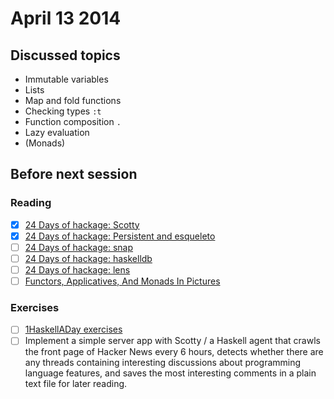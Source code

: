 # April 13 2014

## Discussed topics
- Immutable variables
- Lists
- Map and fold functions
- Checking types `:t`
- Function composition `.`
- Lazy evaluation
- (Monads)

## Before next session

### Reading
- [x] [24 Days of hackage: Scotty](http://ocharles.org.uk/blog/posts/2013-12-05-24-days-of-hackage-scotty.html)
- [x] [24 Days of hackage: Persistent and esqueleto](http://ocharles.org.uk/blog/posts/2013-12-06-24-days-of-hackage-persistent-esqueleto.html)
- [ ] [24 Days of hackage: snap](http://ocharles.org.uk/blog/posts/2012-12-19-24-days-of-hackage-snap.html)
- [ ] [24 Days of hackage: haskelldb](http://ocharles.org.uk/blog/posts/2012-12-19-24-days-of-hackage-snap.html)
- [ ] [24 Days of hackage: lens](http://ocharles.org.uk/blog/posts/2012-12-09-24-days-of-hackage-lens.html)
- [ ] [Functors, Applicatives, And Monads In Pictures](http://adit.io/posts/2013-04-17-functors,_applicatives,_and_monads_in_pictures.html)

### Exercises
- [ ] [1HaskellADay exercises](https://github.com/1HaskellADay/1HAD/tree/master/exercises/HAD/Y2014)
- [ ] Implement a simple server app with Scotty / a Haskell agent that crawls the front page of Hacker News every 6 hours, detects whether there are any threads containing interesting discussions about programming language features, and saves the most interesting comments in a plain text file for later reading.